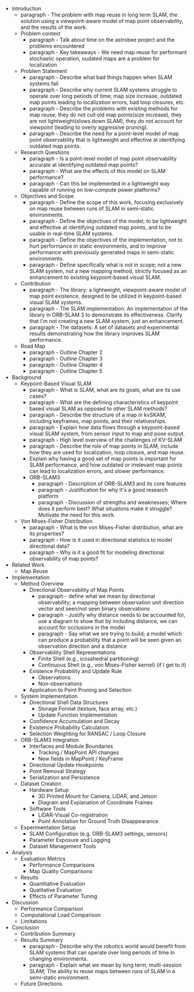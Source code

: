 * Introduction
  * paragraph - The problem with map reuse in long term SLAM, the solution using a viewpoint-aware model of map point observability, and the results of the work.
  * Problem context
    * paragraph - Talk about time on the astrobee project and the problems encountered
    * paragraph - Key takeaways - We need map reuse for performant stochastic operation, oudated maps are a problem for localization
  * Problem Statement
    * paragraph - Describe what bad things happen when SLAM systems fail
    * paragraph - Describe why current SLAM systems struggle to operate over long periods of time; map size increase, outdated map points leading to localization errors, bad loop closures, etc.
    * paragraph - Describe the problems with existing methods for map reuse; they do not cull old map points(size increase), they are not lightweight(slows down SLAM), they do not account for viewpoint (leading to overly aggressive pruning).
    * paragraph - Describe the need for a point-level model of map point observability that is lightweight and effective at identifying outdated map points.
  * Research Questions
    * paragraph - Is a point-level model of map point observability accurate at identifying outdated map points?
    * paragraph - What are the effects of this model on SLAM performance?
    * paragraph - Can this be implemented in a lightweight way capable of running on low-compute power platforms?
  * Objectives and Scope
    * paragraph - Define the scope of this work, focusing exclusively on map reuse between runs of SLAM in semi-static environments.
    * paragraph - Define the objectives of the model; to be lightweight and effective at identifying outdated map points, and to be usable in real-time SLAM systems.
    * paragraph - Define the objectives of the implementation, not to hurt performance in static environments, and to improve performance with previously generated maps in semi-static environments.
    * paragraph - Define specifically what is not in scope; not a new SLAM system, not a new mapping method, strictly focused as an enhancement to existing keypoint-based visual SLAM.
  * Contribution
    * paragraph - The library: a lightweight, viewpoint-aware model of map point existence, designed to be utilized in keypoint-based visual SLAM systems.
    * paragraph - The SLAM implementation: An implementation of the library in ORB-SLAM 3 to demonstrate its effectiveness. Clarify that I'm not creating a new SLAM system, just an enhancement.
    * paragraph - The datasets: A set of datasets and experimental results demonstrating how the library improves SLAM performance.
  * Road Map
    * paragraph - Outline Chapter 2
    * paragraph - Outline Chapter 3
    * paragraph - Outline Chapter 4
    * paragraph - Outline Chapter 5
* Background
  * Keypoint-Based Visual SLAM
    * paragraph - What is SLAM, what are its goals, what are its use cases?
    * paragraph - What are the defining characteristics of keypoint based visual SLAM as opposed to other SLAM methods?
    * paragraph - Describe the structure of a map in kvSKAM, including keyframes, map points, and their relationships.
    * paragraph - Explain how data flows through a keypoint-based visual SLAM system, from sensor input to map and pose output.
    * paragraph - High level overview of the challenges of KV-SLAM
    * paragraph - Describe the role of map points in SLAM, include how they are used for localization, loop closure, and map reuse.
    * Explain why having a good set of map points is important for SLAM performance, and how outdated or irrelevant map points can lead to localization errors, and slower performance.
    * ORB-SLAM3
      * paragraph - Description of ORB-SLAM3 and its core features
      * paragraph - Justification for why it's a good research platform
      * paragraph - Discussion of strengths and weaknesses; Where does it perform best? What situations make it struggle? Motivate the need for this work.
  * Von Mises-Fisher Distribution
    * paragraph - What is the von Mises-Fisher distribution, what are its properties?
    * paragraph - How is it used in directional statistics to model directional data?
    * paragraph - Why is it a good fit for modeling directional observability of map points?
* Related Work
  * Map Reuse
* Implementation
  * Method Overview
    * Directional Observability of Map Points
      * paragraph - define what we mean by directional observability; a mapping between observation unit direction vector and seen/not seen binary observations
      * paragraph - Justify why distance needs to be accounted for, use a diagram to show that by including distance, we can account for occlusions in the model
      * paragraph - Say what we are trying to build; a model which can produce a probability that a point will be seen given an observation direction and a distance
    * Observability Shell Representations
      * Finite Shell (e.g., icosahedral partitioning)
      * Continuous Shell (e.g., von Mises–Fisher kernel) (if I get to it)
    * Existence Probability and Update Rule
      * Observations
      * Non-observations
    * Application to Point Pruning and Selection
  * System Implementation
    * Directional Shell Data Structures
      * Storage Format (texture, face array, etc.)
      * Update Function Implementation
    * Confidence Accumulation and Decay
    * Existence Probability Calculation
    * Selection Weighting for RANSAC / Loop Closure
  * ORB-SLAM3 Integration
    * Interfaces and Module Boundaries
      * Tracking / MapPoint API changes
      * New fields in MapPoint / KeyFrame
    * Directional Update Hookpoints
    * Point Removal Strategy
    * Serialization and Persistence
  * Dataset Creation
    * Hardware Setup
      * 3D Printed Mount for Camera, LiDAR, and Jetson
      * Diagram and Explanation of Coordinate Frames
    * Software Tools
      * LiDAR-Visual Co-registration
      * Point Annotation for Ground Truth Disappearance
  * Experimentation Setup
    * SLAM Configuration (e.g. ORB-SLAM3 settings, sensors)
    * Parameter Exposure and Logging
    * Dataset Management Tools
* Analysis
  * Evaluation Metrics
    * Performance Comparisons
    * Map Quality Comparisons
  * Results
    * Quantitative Evaluation
    * Qualitative Evaluation
    * Effects of Parameter Tuning
* Discussion
  * Performance Comparison
  * Computational Load Comparison
  * Limitations
* Conclusion
  * Contribution Summary
  * Results Summary
    * paragraph - Describe why the robotics world would benefit from SLAM systems that can operate over long periods of time in changing environments.
    * paragraph - Explain what we mean by long term, multi-session SLAM; The ability to reuse maps between runs of SLAM in a semi-static environment.
  * Future Directions
